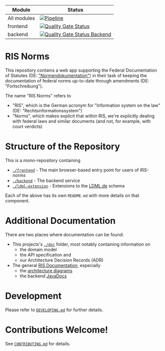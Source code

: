 | Module           | Status                                                                                                                                                                                                                                                         |
| ---------------- | -------------------------------------------------------------------------------------------------------------------------------------------------------------------------------------------------------------------------------------------------------------- |
| All modules      | [![Pipeline](https://github.com/digitalservicebund/ris-norms/actions/workflows/pipeline.yml/badge.svg)](https://github.com/digitalservicebund/ris-norms/actions/workflows/pipeline.yml)                                                                        |
| frontend         | [![Quality Gate Status](https://sonarcloud.io/api/project_badges/measure?project=digitalservicebund_ris-norms-frontend&metric=alert_status)](https://sonarcloud.io/summary/new_code?id=digitalservicebund_ris-norms-frontend)                                  |
| backend          | [![Quality Gate Status Backend](https://sonarcloud.io/api/project_badges/measure?project=digitalservicebund_ris-norms-backend&metric=alert_status)](https://sonarcloud.io/summary/new_code?id=digitalservicebund_ris-norms-backend)                            |                  |

# RIS Norms

This repository contains a web app supporting the Federal Documentation of Statutes (DE: ["Normendokumentation"](https://www.bundesjustizamt.de/DE/Themen/Rechtsetzung/Normendokumentation/Normendokumentation_node.html)) in their task of keeping the documentation of federal norms up-to-date through amendments (DE: "Fortschreibung").

The name "RIS Norms" refers to

- "RIS", which is the German acronym for "Information system on the law" (DE: "Rechtsinformationssystem")
- "Norms", which makes explicit that within RIS, we're explicitly dealing with federal laws and similar documents (and not, for example, with court verdicts)

# Structure of the Repository

This is a mono-repository containing

- [`./frontend`](./frontend) - The main browser-based entry point for users of _RIS-norms_
- [`./backend`](./backend) - The backend service
- [`./ldml-extension`](./ldml-extension) - Extensions to the [LDML.de](https://gitlab.opencode.de/bmi/e-gesetzgebung/ldml_de) schema

Each of the above has its own `README.md` with more details on that component.

# Additional Documentation
There are two places where documentation can be found:
- This projects's [`./doc`](./doc) folder, most notably containing information on
  -  the domain model
  -  the API specification and
  -  our Architecture Decision Records (ADR)
- The general [RIS Documentation](https://digitalservicebund.github.io/ris-reports/), especially
  - the [architecture diagrams](https://digitalservicebund.github.io/ris-reports/docs/architecture/diagrams_list.html)
  - the backend [JavaDocs](https://digitalservicebund.github.io/ris-reports/docs/backend-code-documentation/norms-java.html)

# Development

Please refer to [`DEVELOPING.md`](./DEVELOPING.md) for further details.

# Contributions Welcome!

See [`CONTRIBUTING.md`](./CONTRIBUTING.md) for details.
